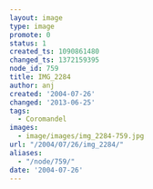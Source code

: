 ```yaml
---
layout: image
type: image
promote: 0
status: 1
created_ts: 1090861480
changed_ts: 1372159395
node_id: 759
title: IMG_2284
author: anj
created: '2004-07-26'
changed: '2013-06-25'
tags:
  - Coromandel
images:
  - image/images/img_2284-759.jpg
url: "/2004/07/26/img_2284/"
aliases:
  - "/node/759/"
date: '2004-07-26'
---
```


